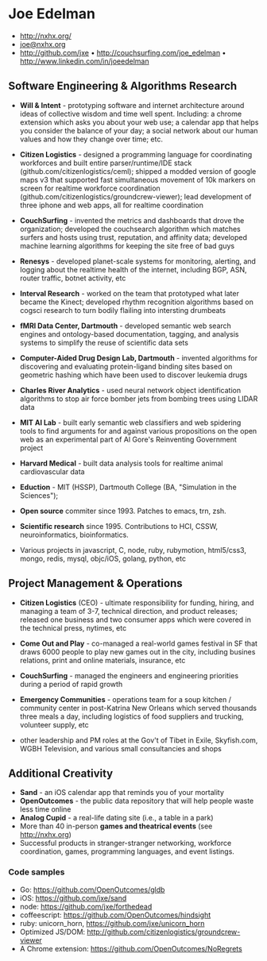 # Joe Edelman

* http://nxhx.org/
* joe@nxhx.org
* http://github.com/jxe • http://couchsurfing.com/joe_edelman • http://www.linkedin.com/in/joeedelman


## Software Engineering & Algorithms Research

* **Will & Intent** - prototyping software and internet architecture around ideas of collective wisdom and time well spent. Including: a chrome extension which asks you about your web use; a calendar app that helps you consider the balance of your day; a social network about our human values and how they change over time; etc.
* **Citizen Logistics** - designed a programming language for coordinating workforces and built entire parser/runtime/IDE stack (github.com/citizenlogistics/ceml);  shipped a modded version of google maps v3 that supported fast simultaneous movement of 10k markers on screen for realtime workforce coordination (github.com/citizenlogistics/groundcrew-viewer);  lead development of three iphone and web apps, all for realtime coordination
* **CouchSurfing** - invented the metrics and dashboards that drove the organization; developed the couchsearch algorithm which matches surfers and hosts using trust, reputation, and affinity data;  developed machine learning algorithms for keeping the site free of bad guys
* **Renesys** - developed planet-scale systems for monitoring, alerting, and logging about the realtime health of the internet, including BGP, ASN, router traffic, botnet activity, etc
* **Interval Research** - worked on the team that prototyped what later became the Kinect; developed rhythm recognition algorithms based on cogsci research to turn bodily flailing into intersting drumbeats
* **fMRI Data Center, Dartmouth** - developed semantic web search engines and ontology-based documentation, tagging, and analysis systems to simplify the reuse of scientific data sets
* **Computer-Aided Drug Design Lab, Dartmouth** - invented algorithms for discovering and evaluating protein-ligand binding sites based on geometric hashing which have been used to discover leukemia drugs
* **Charles River Analytics** - used neural network object identification algorithms to stop air force bomber jets from bombing trees using LIDAR data
* **MIT AI Lab** - built early semantic web classifiers and web spidering tools to find arguments for and against various propositions on the open web as an experimental part of Al Gore's Reinventing Government project
* **Harvard Medical** - built data analysis tools for realtime animal cardiovascular data

* **Eduction** - MIT (HSSP), Dartmouth College (BA, "Simulation in the Sciences");

* **Open source** commiter since 1993.  Patches to emacs, trn, zsh.
* **Scientific research** since 1995.  Contributions to HCI, CSSW, neuroinformatics, bioinformatics.
* Various projects in javascript, C, node, ruby, rubymotion, html5/css3, mongo, redis, mysql, objc/iOS, golang, python, etc


## Project Management & Operations

* **Citizen Logistics** (CEO) - ultimate responsibility for funding, hiring, and managing a team of 3-7, technical direction, and product releases; released one business and two consumer apps which were covered in the technical press, nytimes, etc
* **Come Out and Play** - co-managed a real-world games festival in SF that draws 6000 people to play new games out in the city, including busines relations, print and online materials, insurance, etc
* **CouchSurfing** - managed the engineers and engineering priorities during a period of rapid growth
* **Emergency Communities** - operations team for a soup kitchen / community center in post-Katrina New Orleans which served thousands three meals a day, including logistics of food suppliers and trucking, volunteer supply, etc

* other leadership and PM roles at the Gov't of Tibet in Exile, Skyfish.com, WGBH Television, and various small consultancies and shops



## Additional Creativity

* **Sand** - an iOS calendar app that reminds you of your mortality
* **OpenOutcomes** - the public data repository that will help people waste less time online
* **Analog Cupid** - a real-life dating site (i.e., a table in a park)
* More than 40 in-person **games and theatrical events** (see http://nxhx.org)
* Successful products in stranger-stranger networking, workforce coordination, games, programming languages, and event listings.


### Code samples

* Go:  https://github.com/OpenOutcomes/gldb
* iOS:  https://github.com/jxe/sand
* node:  https://github.com/jxe/forthedead
* coffeescript:  https://github.com/OpenOutcomes/hindsight
* ruby: unicorn_horn,  https://github.com/jxe/unicorn_horn
* Optimized JS/DOM: http://github.com/citizenlogistics/groundcrew-viewer
* A Chrome extension: https://github.com/OpenOutcomes/NoRegrets
